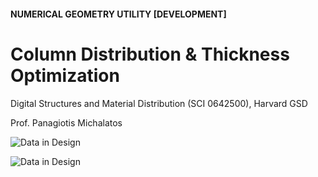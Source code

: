 #### NUMERICAL GEOMETRY UTILITY [DEVELOPMENT]

# Column Distribution & Thickness Optimization

Digital Structures and Material Distribution (SCI 0642500), Harvard GSD

Prof. Panagiotis Michalatos

![Data in Design](https://namjulee.github.io/njs-lab-public/project/2016_ColumnDistribution/2016_ColumnDistribution_A.jpg)

![Data in Design](https://namjulee.github.io/njs-lab-public/project/2016_ColumnDistribution/2016_ColumnDistribution_B.jpg)